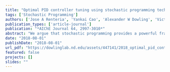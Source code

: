 ```yaml
---
title: "Optimal PID controller tuning using stochastic programming techniques"
tags: ['Stochastic Programming']
authors: ['Jose A Renteria', 'Yankai Cao', 'Alexander W Dowling', 'Victor M Zavala']
publication_types: ['article-journal']
publication: "*AIChE Journal 64, 2997-3010*"
abstract: "We argue that stochastic programming provides a powerful framework to tune and analyze the performance limits of controllers. In particular, stochastic programming formulations can be used to identify controller settings that remain robust across diverse scenarios (disturbances, set-points, and modeling errors) observed in real-time operations. We also discuss how to use historical data and sampling techniques to construct operational scenarios and inference analysis techniques to provide statistical guarantees on limiting controller performance. Under the proposed framework, it is also possible to use risk metrics to handle extreme (rare) events and stochastic dominance concepts to conduct systematic benchmarking studies. We provide numerical studies to illustrate the concepts and to demonstrate that modern modeling and local/global optimization tools can tackle large-scale applications. The proposed work also opens the door to data-based controller tuning strategies that can be implemented in real-time operations. © 2017 American Institute of Chemical Engineers AIChE J, 64: 2997–3010, 2018"
date: "2018-08-01"
publishDate: "2018-08-01"
url_pdf: "https://dowlinglab.nd.edu/assets/447141/2018_optimal_pid_controller_tuning_using_stochastic_programming_techniques.pdf"
featured: false
projects: []
slides: ""
---
```

